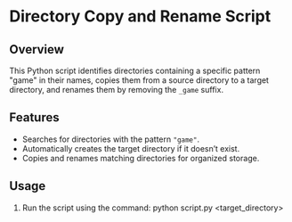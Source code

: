 # Directory Copy and Rename Script

## Overview
This Python script identifies directories containing a specific pattern "game" in their names, copies them from a source directory to a target directory, and renames them by removing the `_game` suffix.

## Features
- Searches for directories with the pattern `"game"`.
- Automatically creates the target directory if it doesn’t exist.
- Copies and renames matching directories for organized storage.

## Usage
1. Run the script using the command:
   python script.py <data> <target_directory>
